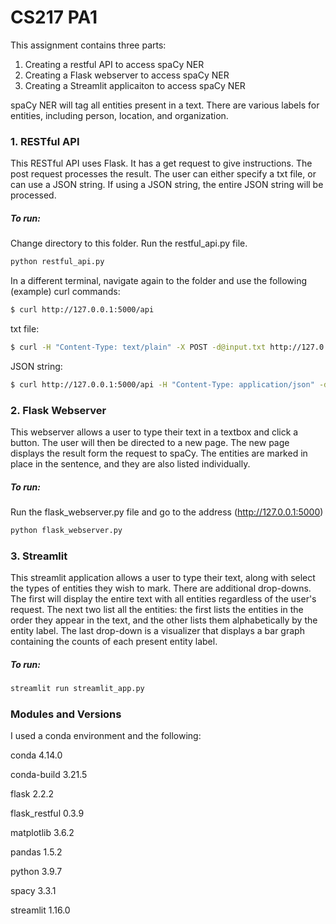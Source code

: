 # CS217 PA1
This assignment contains three parts:
1. Creating a restful API to access spaCy NER
2. Creating a Flask webserver to access spaCy NER
3. Creating a Streamlit applicaiton to access spaCy NER

spaCy NER will tag all entities present in a text. There are various labels for entities, including person, location, and organization.

### 1. RESTful API
This RESTful API uses Flask. It has a get request to give instructions. The post request processes the result. 
The user can either specify a txt file, or can use a JSON string. If using a JSON string, the entire JSON string will be processed. 

##### To run:
Change directory to this folder. Run the restful_api.py file. 

```bash
python restful_api.py
```

In a different terminal, navigate again to the folder and use the following (example) curl commands:

```bash
$ curl http://127.0.0.1:5000/api
```

txt file:

```bash
$ curl -H "Content-Type: text/plain" -X POST -d@input.txt http://127.0.0.1:5000/api
```

JSON string:

```bash
$ curl http://127.0.0.1:5000/api -H "Content-Type: application/json" -d '{"Add your text here": "And here"}'
```




### 2. Flask Webserver
This webserver allows a user to type their text in a textbox and click a button. The user will then be
directed to a new page. The new page displays the result form the request to spaCy. The entities are marked
in place in the sentence, and they are also listed individually. 

##### To run: 
Run the flask_webserver.py file and go to the address (http://127.0.0.1:5000)

```bash
python flask_webserver.py
```


### 3. Streamlit
This streamlit application allows a user to type their text, along with select the types of entities they wish to mark.
There are additional drop-downs. The first will display the entire text with all entities regardless of the user's request.
The next two list all the entities: the first lists the entities in the order they appear in the text, and the other lists them alphabetically by the entity label.
The last drop-down is a visualizer that displays a bar graph containing the counts of each present entity label. 

##### To run: 
```bash
streamlit run streamlit_app.py
```


### Modules and Versions
I used a conda environment and the following: 

conda 4.14.0

conda-build 3.21.5

flask 2.2.2

flask_restful 0.3.9

matplotlib 3.6.2

pandas 1.5.2

python 3.9.7

spacy 3.3.1

streamlit 1.16.0

